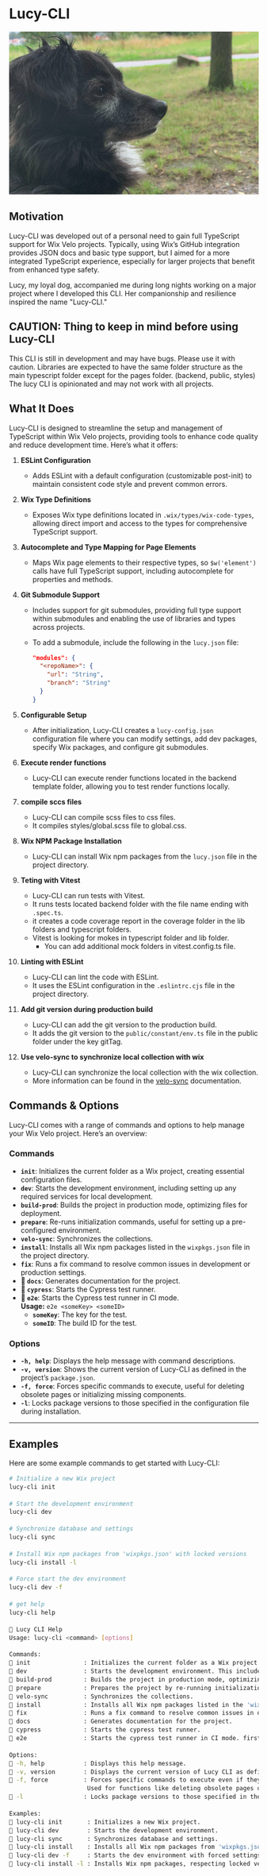 # Lucy-CLI

![Lucy-CLI](lucy.jpg)

## Motivation

Lucy-CLI was developed out of a personal need to gain full TypeScript support for Wix Velo projects. Typically, using Wix’s GitHub integration provides JSON docs and basic type support, but I aimed for a more integrated TypeScript experience, especially for larger projects that benefit from enhanced type safety.

Lucy, my loyal dog, accompanied me during long nights working on a major project where I developed this CLI. Her companionship and resilience inspired the name "Lucy-CLI."

## CAUTION: Thing to keep in mind before using Lucy-CLI

This CLI is still in development and may have bugs. Please use it with caution.
Libraries are expected to have the same folder structure as  the main typescript folder except for the pages folder.
(backend, public, styles)
The lucy CLI is opinionated and may not work with all projects.

## What It Does

Lucy-CLI is designed to streamline the setup and management of TypeScript within Wix Velo projects, providing tools to enhance code quality and reduce development time. Here’s what it offers:

1. **ESLint Configuration**  
   - Adds ESLint with a default configuration (customizable post-init) to maintain consistent code style and prevent common errors.

2. **Wix Type Definitions**  
   - Exposes Wix type definitions located in `.wix/types/wix-code-types`, allowing direct import and access to the types for comprehensive TypeScript support.

3. **Autocomplete and Type Mapping for Page Elements**  
   - Maps Wix page elements to their respective types, so `$w('element')` calls have full TypeScript support, including autocomplete for properties and methods.

4. **Git Submodule Support**  
   - Includes support for git submodules, providing full type support within submodules and enabling the use of libraries and types across projects.
   - To add a submodule, include the following in the `lucy.json` file:

      ``` json
      "modules": {
        "<repoName>": {
          "url": "String",
          "branch": "String"
        }
      }
      ```

1. **Configurable Setup**  
   - After initialization, Lucy-CLI creates a `lucy-config.json` configuration file where you can modify settings, add dev packages, specify Wix packages, and configure git submodules.

2. **Execute render functions**  
   - Lucy-CLI can execute render functions located in the backend template folder, allowing you to test render functions locally.

3. **compile sccs files**  
   - Lucy-CLI can compile scss files to css files.
   - It compiles styles/global.scss file to global.css.

4. **Wix NPM Package Installation**
   - Lucy-CLI can install Wix npm packages from the `lucy.json` file in the project directory.

5. **Teting with Vitest**
   - Lucy-CLI can run tests with Vitest.
   - It runs tests located backend folder with the file name ending with `.spec.ts`.
   - it creates a code coverage report in the coverage folder in the lib folders and typescript folders.
   - Vitest is looking for mokes in typescript folder and lib folder.
     - You can add additional mock folders in vitest.config.ts file.

6.  **Linting with ESLint**
    - Lucy-CLI can lint the code with ESLint.
    - It uses the ESLint configuration in the `.eslintrc.cjs` file in the project directory.  

7.  **Add git version during production build**
      - Lucy-CLI can add the git version to the production build.
      - It adds the git version to the `public/constant/env.ts` file in the public folder under the key gitTag.
7. **Use velo-sync to synchronize local collection with wix**
      - Lucy-CLI can synchronize the local collection with the wix collection.
      - More information can be found in the [velo-sync](https://www.npmjs.com/package/velo-sync) documentation.

## Commands & Options

Lucy-CLI comes with a range of commands and options to help manage your Wix Velo project. Here’s an overview:

### Commands

- **`init`**: Initializes the current folder as a Wix project, creating essential configuration files.
- **`dev`**: Starts the development environment, including setting up any required services for local development.
- **`build-prod`**: Builds the project in production mode, optimizing files for deployment.
- **`prepare`**: Re-runs initialization commands, useful for setting up a pre-configured environment.
- **`velo-sync`**: Synchronizes the collections.
- **`install`**: Installs all Wix npm packages listed in the `wixpkgs.json` file in the project directory.
- **`fix`**: Runs a fix command to resolve common issues in development or production settings.
- **🦮 `docs`**: Generates documentation for the project.
- **🦮 `cypress`**: Starts the Cypress test runner.
- **🦮 `e2e`**: Starts the Cypress test runner in CI mode.  
  **Usage:** `e2e <someKey> <someID>`  
  - **`someKey`**: The key for the test.  
  - **`someID`**: The build ID for the test.

### Options

- **`-h, help`**: Displays the help message with command descriptions.
- **`-v, version`**: Shows the current version of Lucy-CLI as defined in the project’s `package.json`.
- **`-f, force`**: Forces specific commands to execute, useful for deleting obsolete pages or initializing missing components.
- **`-l`**: Locks package versions to those specified in the configuration file during installation.

---

## Examples

Here are some example commands to get started with Lucy-CLI:

```bash
# Initialize a new Wix project
lucy-cli init

# Start the development environment
lucy-cli dev

# Synchronize database and settings
lucy-cli sync

# Install Wix npm packages from 'wixpkgs.json' with locked versions
lucy-cli install -l

# Force start the dev environment
lucy-cli dev -f

# get help
lucy-cli help

🦮 Lucy CLI Help
Usage: lucy-cli <command> [options]

Commands:
🦮 init               : Initializes the current folder as a Wix project by creating the necessary configuration files.
🦮 dev                : Starts the development environment. This includes setting up any required services for local development.
🦮 build-prod         : Builds the project in production mode, optimizing files for deployment.
🦮 prepare            : Prepares the project by re-running initialization commands. Useful for setting up a pre-configured environment.
🦮 velo-sync          : Synchronizes the collections.
🦮 install            : Installs all Wix npm packages listed in the 'wixpkgs.json' file in the project directory.
🦮 fix                : Runs a fix command to resolve common issues in development or production settings.
🦮 docs               : Generates documentation for the project.
🦮 cypress            : Starts the cypress test runner.
🦮 e2e                : Starts the cypress test runner in CI mode. first argument is the key second is the build id <e2e <somekey <someID>

Options:
🦮 -h, help           : Displays this help message.
🦮 -v, version        : Displays the current version of Lucy CLI as defined in the project’s package.json.
🦮 -f, force          : Forces specific commands to execute even if they may lead to potential issues.
                      Used for functions like deleting obsolete pages or initializing missing components.
🦮 -l                 : Locks package versions to those specified in the configuration file during installation.

Examples:
🦮 lucy-cli init       : Initializes a new Wix project.
🦮 lucy-cli dev        : Starts the development environment.
🦮 lucy-cli sync       : Synchronizes database and settings.
🦮 lucy-cli install    : Installs all Wix npm packages from 'wixpkgs.json'.
🦮 lucy-cli dev -f     : Starts the dev environment with forced settings.
🦮 lucy-cli install -l : Installs Wix npm packages, respecting locked versions specified in the configuration.
